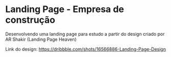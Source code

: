 # Landing Page - Empresa de construção
Desenvolvendo uma landing page para estudo a partir do design criado por AR Shakir (Landing Page Heaven)

Link do design: https://dribbble.com/shots/16566886-Landing-Page-Design
